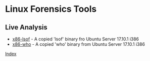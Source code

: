# Linux Forensics Tools

## Live Analysis
* [x86-lsof] - A copied 'lsof' binary fro Ubuntu Server 17.10.1 i386
* [x86-who] - A copied 'who' binary from Ubuntu Server 17.10.1 i386


[Index](../index.md)


[x86-lsof]: x86-lsof.md
[x86-who]: x86-who.md

